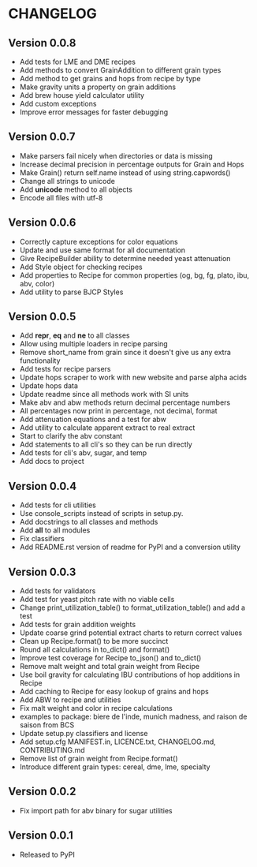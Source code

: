 # CHANGELOG

## Version 0.0.8

- Add tests for LME and DME recipes
- Add methods to convert GrainAddition to different grain types
- Add method to get grains and hops from recipe by type
- Make gravity units a property on grain additions
- Add brew house yield calculator utility
- Add custom exceptions
- Improve error messages for faster debugging

## Version 0.0.7

- Make parsers fail nicely when directories or data is missing
- Increase decimal precision in percentage outputs for Grain and Hops
- Make Grain() return self.name instead of using string.capwords()
- Change all strings to unicode
- Add __unicode__ method to all objects
- Encode all files with utf-8

## Version 0.0.6

- Correctly capture exceptions for color equations
- Update and use same format for all documentation
- Give RecipeBuilder ability to determine needed yeast attenuation
- Add Style object for checking recipes
- Add properties to Recipe for common properties (og, bg, fg, plato, ibu, abv, color)
- Add utility to parse BJCP Styles

## Version 0.0.5

- Add __repr__, __eq__ and __ne__ to all classes
- Allow using multiple loaders in recipe parsing
- Remove short_name from grain since it doesn't give us any extra functionality
- Add tests for recipe parsers
- Update hops scraper to work with new website and parse alpha acids
- Update hops data
- Update readme since all methods work with SI units
- Make abv and abw methods return decimal percentage numbers
- All percentages now print in percentage, not decimal, format
- Add attenuation equations and a test for abw
- Add utility to calculate apparent extract to real extract
- Start to clarify the abv constant
- Add statements to all cli's so they can be run directly
- Add tests for cli's abv, sugar, and temp
- Add docs to project

## Version 0.0.4

- Add tests for cli utilities
- Use console_scripts instead of scripts in setup.py.
- Add docstrings to all classes and methods
- Add __all__ to all modules
- Fix classifiers
- Add README.rst version of readme for PyPI and a conversion utility

## Version 0.0.3

- Add tests for validators
- Add test for yeast pitch rate with no viable cells
- Change print_utilization_table() to format_utilization_table() and add a test
- Add tests for grain addition weights
- Update coarse grind potential extract charts to return correct values
- Clean up Recipe.format() to be more succinct
- Round all calculations in to_dict() and format()
- Improve test coverage for Recipe to_json() and to_dict()
- Remove malt weight and total grain weight from Recipe
- Use boil gravity for calculating IBU contributions of hop additions in Recipe
- Add caching to Recipe for easy lookup of grains and hops
- Add ABW to recipe and utilities
- Fix malt weight and color in recipe calculations
- examples to package: biere de l'inde, munich madness, and raison de saison from BCS
- Update setup.py classifiers and license
- Add setup.cfg MANIFEST.in, LICENCE.txt, CHANGELOG.md, CONTRIBUTING.md
- Remove list of grain weight from Recipe.format()
- Introduce different grain types: cereal, dme, lme, specialty

## Version 0.0.2

- Fix import path for abv binary for sugar utilities

## Version 0.0.1

- Released to PyPI

